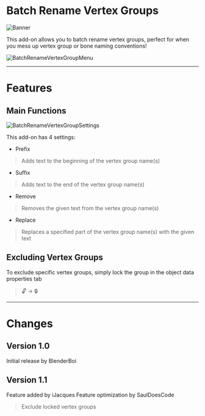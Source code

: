 #  Batch Rename Vertex Groups


![Banner](https://user-images.githubusercontent.com/79613445/210192596-d9dbc313-6bc7-4380-b935-d75442cf23ee.png)

This add-on allows you to batch rename vertex groups, perfect for when you mess up vertex group or bone naming conventions!


![BatchRenameVertexGroupMenu](https://user-images.githubusercontent.com/79613445/210192599-ae2eb247-6148-48e4-bdc7-e954969153a3.png)

---
# Features

## Main Functions

![BatchRenameVertexGroupSettings](https://user-images.githubusercontent.com/79613445/210192605-f9029383-ed23-4896-bba3-57864e15e3e0.png)


This add-on has 4 settings:

- Prefix
> Adds text to the beginning of the vertex group name(s)
- Suffix
> Adds text to the end of the vertex group name(s)
- Remove
> Removes the given text from the vertex group name(s)
- Replace
> Replaces a specified part of the vertex group name(s) with the given text

## Excluding Vertex Groups

To exclude specific vertex groups, simply lock the group in the object data properties tab
>🔓 -> 🔒

---
# Changes

## Version 1.0
Initial release by BlenderBoi

## Version 1.1
Feature added by iJacques
Feature optimization by SaulDoesCode
> Exclude locked vertex groups
